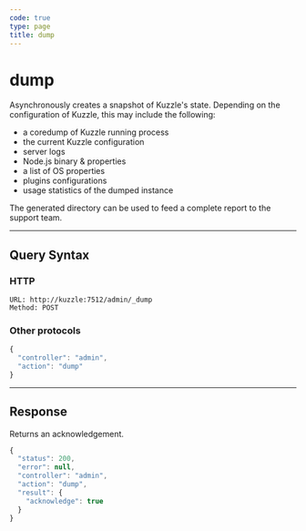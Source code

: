 ```yaml
---
code: true
type: page
title: dump
---
```


# dump

Asynchronously creates a snapshot of Kuzzle's state.
Depending on the configuration of Kuzzle, this may include the following:

* a coredump of Kuzzle running process
* the current Kuzzle configuration
* server logs
* Node.js binary & properties
* a list of OS properties
* plugins configurations
* usage statistics of the dumped instance

The generated directory can be used to feed a complete report to the support team.

---

## Query Syntax

### HTTP

```http
URL: http://kuzzle:7512/admin/_dump
Method: POST
```

### Other protocols

```js
{
  "controller": "admin",
  "action": "dump"
}
```

---

## Response

Returns an acknowledgement.

```javascript
{
  "status": 200,
  "error": null,
  "controller": "admin",
  "action": "dump",
  "result": {
    "acknowledge": true
  }
}
```
